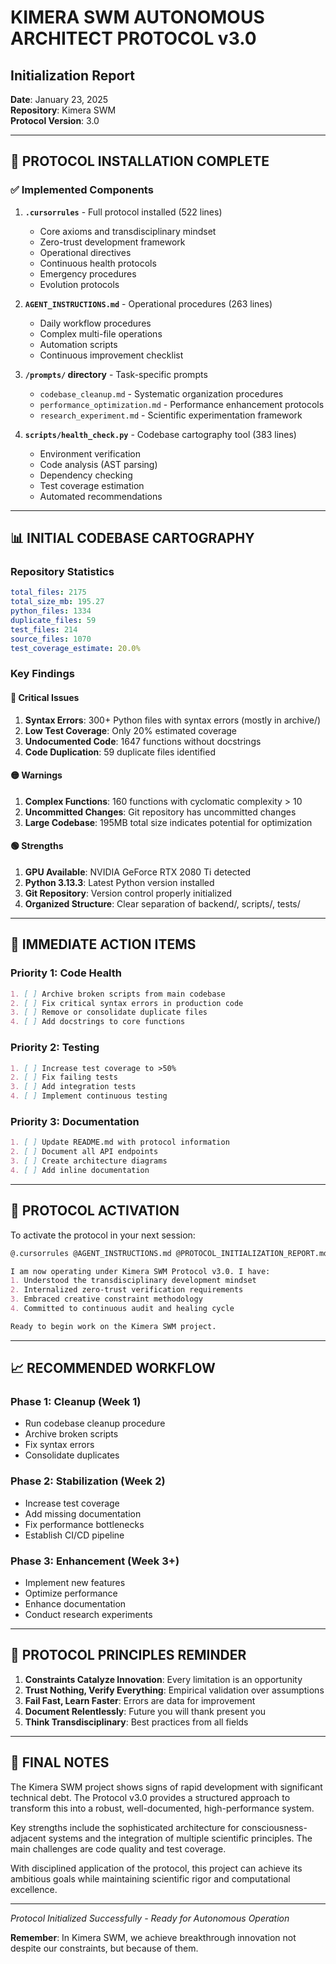 # KIMERA SWM AUTONOMOUS ARCHITECT PROTOCOL v3.0
## Initialization Report

**Date**: January 23, 2025  
**Repository**: Kimera SWM  
**Protocol Version**: 3.0  

---

## 🚀 PROTOCOL INSTALLATION COMPLETE

### ✅ Implemented Components

1. **`.cursorrules`** - Full protocol installed (522 lines)
   - Core axioms and transdisciplinary mindset
   - Zero-trust development framework
   - Operational directives
   - Continuous health protocols
   - Emergency procedures
   - Evolution protocols

2. **`AGENT_INSTRUCTIONS.md`** - Operational procedures (263 lines)
   - Daily workflow procedures
   - Complex multi-file operations
   - Automation scripts
   - Continuous improvement checklist

3. **`/prompts/` directory** - Task-specific prompts
   - `codebase_cleanup.md` - Systematic organization procedures
   - `performance_optimization.md` - Performance enhancement protocols
   - `research_experiment.md` - Scientific experimentation framework

4. **`scripts/health_check.py`** - Codebase cartography tool (383 lines)
   - Environment verification
   - Code analysis (AST parsing)
   - Dependency checking
   - Test coverage estimation
   - Automated recommendations

---

## 📊 INITIAL CODEBASE CARTOGRAPHY

### Repository Statistics
```yaml
total_files: 2175
total_size_mb: 195.27
python_files: 1334
duplicate_files: 59
test_files: 214
source_files: 1070
test_coverage_estimate: 20.0%
```

### Key Findings

#### 🔴 Critical Issues
1. **Syntax Errors**: 300+ Python files with syntax errors (mostly in archive/)
2. **Low Test Coverage**: Only 20% estimated coverage
3. **Undocumented Code**: 1647 functions without docstrings
4. **Code Duplication**: 59 duplicate files identified

#### 🟡 Warnings
1. **Complex Functions**: 160 functions with cyclomatic complexity > 10
2. **Uncommitted Changes**: Git repository has uncommitted changes
3. **Large Codebase**: 195MB total size indicates potential for optimization

#### 🟢 Strengths
1. **GPU Available**: NVIDIA GeForce RTX 2080 Ti detected
2. **Python 3.13.3**: Latest Python version installed
3. **Git Repository**: Version control properly initialized
4. **Organized Structure**: Clear separation of backend/, scripts/, tests/

---

## 🎯 IMMEDIATE ACTION ITEMS

### Priority 1: Code Health
```markdown
1. [ ] Archive broken scripts from main codebase
2. [ ] Fix critical syntax errors in production code
3. [ ] Remove or consolidate duplicate files
4. [ ] Add docstrings to core functions
```

### Priority 2: Testing
```markdown
1. [ ] Increase test coverage to >50%
2. [ ] Fix failing tests
3. [ ] Add integration tests
4. [ ] Implement continuous testing
```

### Priority 3: Documentation
```markdown
1. [ ] Update README.md with protocol information
2. [ ] Document all API endpoints
3. [ ] Create architecture diagrams
4. [ ] Add inline documentation
```

---

## 🔧 PROTOCOL ACTIVATION

To activate the protocol in your next session:

```markdown
@.cursorrules @AGENT_INSTRUCTIONS.md @PROTOCOL_INITIALIZATION_REPORT.md

I am now operating under Kimera SWM Protocol v3.0. I have:
1. Understood the transdisciplinary development mindset
2. Internalized zero-trust verification requirements
3. Embraced creative constraint methodology
4. Committed to continuous audit and healing cycle

Ready to begin work on the Kimera SWM project.
```

---

## 📈 RECOMMENDED WORKFLOW

### Phase 1: Cleanup (Week 1)
- Run codebase cleanup procedure
- Archive broken scripts
- Fix syntax errors
- Consolidate duplicates

### Phase 2: Stabilization (Week 2)
- Increase test coverage
- Add missing documentation
- Fix performance bottlenecks
- Establish CI/CD pipeline

### Phase 3: Enhancement (Week 3+)
- Implement new features
- Optimize performance
- Enhance documentation
- Conduct research experiments

---

## 🧠 PROTOCOL PRINCIPLES REMINDER

1. **Constraints Catalyze Innovation**: Every limitation is an opportunity
2. **Trust Nothing, Verify Everything**: Empirical validation over assumptions
3. **Fail Fast, Learn Faster**: Errors are data for improvement
4. **Document Relentlessly**: Future you will thank present you
5. **Think Transdisciplinary**: Best practices from all fields

---

## 🌟 FINAL NOTES

The Kimera SWM project shows signs of rapid development with significant technical debt. The Protocol v3.0 provides a structured approach to transform this into a robust, well-documented, high-performance system.

Key strengths include the sophisticated architecture for consciousness-adjacent systems and the integration of multiple scientific principles. The main challenges are code quality and test coverage.

With disciplined application of the protocol, this project can achieve its ambitious goals while maintaining scientific rigor and computational excellence.

---

*Protocol Initialized Successfully - Ready for Autonomous Operation*

**Remember**: In Kimera SWM, we achieve breakthrough innovation not despite our constraints, but because of them. 